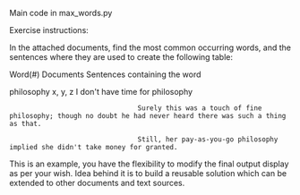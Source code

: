 Main code in max_words.py

Exercise instructions:

In the attached documents, find the most common occurring words, and the sentences where they are used to create the following table:

Word(#)         Documents           Sentences containing the word

philosophy      x, y, z             I don't have time for philosophy

                                    Surely this was a touch of fine philosophy; though no doubt he had never heard there was such a thing as that.

                                    Still, her pay-as-you-go philosophy implied she didn't take money for granted.


This is an example, you have the flexibility to modify the final output display as per your wish.
Idea behind it is to build a reusable solution which can be extended to other documents and text sources.



